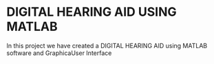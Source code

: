 
# DIGITAL HEARING AID USING MATLAB


In this project we have created a DIGITAL HEARING AID using MATLAB software and GraphicaUser Interface
